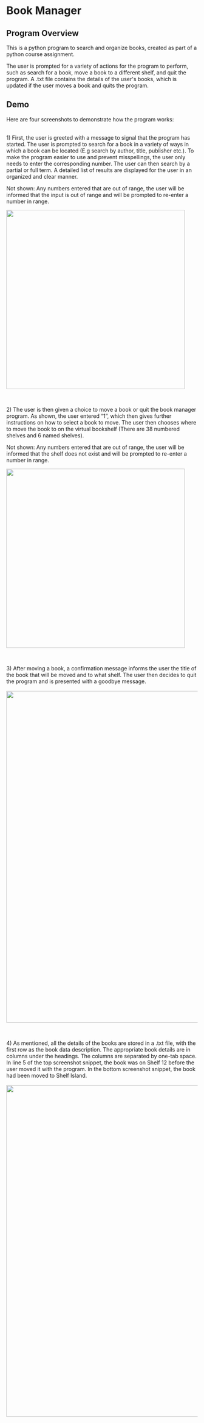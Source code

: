 # Book Manager

## Program Overview
This is a python program to search and organize books, created as part of a python course assignment.  

The user is prompted for a variety of actions for the program to perform, such as search for a book, move a book to a different shelf, and quit the program. A .txt file contains the details of the user's books, which is updated if the user moves a book and quits the program.
<br>

## Demo
Here are four screenshots to demonstrate how the program works:
<br><br>
<p>1) First, the user is greeted with a message to signal that the program has started. The user is prompted to search for a book in a variety of ways in which a book can be located (E.g search by author, title, publisher etc.). To make the program easier to use and prevent misspellings, the user only needs to enter the corresponding number. The user can then search by a partial or full term. A detailed list of results are displayed for the user in an organized and clear manner.

Not shown: Any numbers entered that are out of range, the user will be informed that the input is out of range and will be prompted to re-enter a number in range.

<img src="images/book-manager-screenshot-1.png" width="470">
</p>
<br>
<p>2) The user is then given a choice to move a book or quit the book manager program. As shown, the user entered “1”, which then gives further instructions on how to select a book to move. The user then chooses where to move the book to on the virtual bookshelf (There are 38 numbered shelves and 6 named shelves).

Not shown: Any numbers entered that are out of range, the user will be informed that the shelf does not exist and will be prompted to re-enter a number in range.

<img src="images/book-manager-screenshot-2.png" width="470">
</p>
<br>
<p>3) After moving a book, a confirmation message informs the user the title of the book that will be moved and to what shelf. The user then decides to quit the program and is presented with a goodbye message.
<br><br>
<img src="images/book-manager-screenshot-3.png" width="870">
</p>
<br>
<p>4) As mentioned, all the details of the books are stored in a .txt file, with the first row as the book data description. The appropriate book details are in columns under the headings. The columns are separated by one-tab space. In line 5 of the top screenshot snippet, the book was on Shelf 12 before the user moved it with the program. In the bottom screenshot snippet, the book had been moved to Shelf Island.
<br><br>
<img src="images/book-manager-screenshot-4.png" width="870">
</p> 

